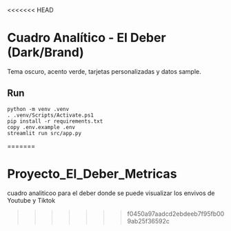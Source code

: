 <<<<<<< HEAD
# Cuadro Analítico - El Deber (Dark/Brand)
Tema oscuro, acento verde, tarjetas personalizadas y datos sample.

## Run
```
python -m venv .venv
. .venv/Scripts/Activate.ps1
pip install -r requirements.txt
copy .env.example .env
streamlit run src/app.py
```
=======
# Proyecto_El_Deber_Metricas
cuadro analiticoo para el deber donde se puede visualizar los envivos de Youtube y Tiktok
>>>>>>> f0450a97aadcd2ebdeeb7f95fb009ab25f36592c
